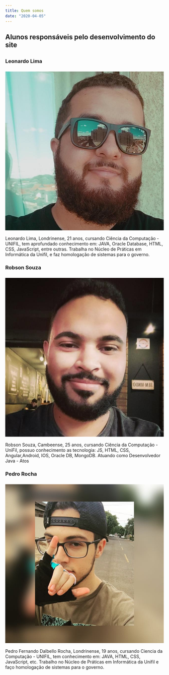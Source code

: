 ```yaml
---
title: Quem somos
date: "2020-04-05"
---
```


## Alunos responsáveis pelo desenvolvimento do site <h2> 

### Leonardo Lima <h3>
![Foto do Leo](./pp.png)

Leonardo Lima, Londrinense, 21 anos, cursando Ciência da Computação - UNIFIL, tem aprofundado conhecimento em: JAVA, Oracle Database, HTML, CSS, JavaScript, entre outras. Trabalha no Núcleo de Práticas em Informática da Unifil, e faz homologação de sistemas para o governo.
![<img src="./download.png">](https://github.com/LeonardoRochaLima)

### Robson Souza <h3>
![Foto do Robson](./robson.png)

Robson Souza, Cambeense, 25 anos, cursando Ciência da Computação - UniFil,
possuo conhecimento as tecnologia: JS, HTML, CSS, Angular,Android, IOS, Oracle DB, MongoDB. Atuando como Desenvolvedor  Java - Atos


### Pedro Rocha <h3>
![Foto do Pedro](./pedro.png)

Pedro Fernando Dalbello Rocha, Londrinense, 19 anos, cursando Ciencia da Computação - UNIFIL, tem conhecimento em: JAVA, HTML, CSS, JavaScript, etc. Trabalho no Núcleo de Práticas em Informática da Unifil e faço homologação de sistemas para o governo.


